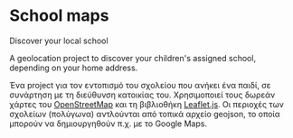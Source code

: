 # School maps
Discover your local school

A geolocation project to discover your children's assigned school, depending on your home address.


Ένα project για τον εντοπισμό του σχολείου που ανήκει ένα παιδί, σε συνάρτηση με τη διεύθυνση κατοικίας του.
Χρησιμοποιεί τους δωρεάν χάρτες του [OpenStreetMap](https://www.openstreetmap.org) και τη βιβλιοθήκη [Leaflet.js](https://leafletjs.com).
Οι περιοχές των σχολείων (πολύγωνα) αντλούνται από τοπικά αρχείο geojson, το οποία μπορούν να δημιουργηθούν π.χ. με το Google Maps.
